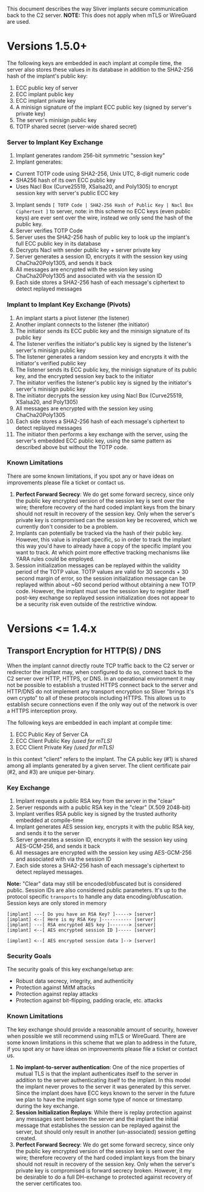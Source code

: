 This document describes the way Sliver implants secure communication back to the C2 server. __NOTE:__ This does not apply when mTLS or WireGuard are used.

# Versions 1.5.0+

The following keys are embedded in each implant at compile time, the server also stores these values in its database in addition to the SHA2-256 hash of the implant's public key:

1. ECC public key of server 
2. ECC implant public key
3. ECC implant private key
4. A minisign signature of the implant ECC public key (signed by server's private key)
5. The server's minisign public key 
6. TOTP shared secret (server-wide shared secret)

### Server to Implant Key Exchange

1. Implant generates random 256-bit symmetric "session key"
2. Implant generates:
 * Current TOTP code using SHA2-256, Unix UTC, 8-digit numeric code
 * SHA256 hash of its own ECC public key
 * Uses Nacl Box (Curve25519, XSalsa20, and Poly1305) to encrypt session key with server's public ECC key
3. Implant sends `[ TOTP Code | SHA2-256 Hash of Public Key | Nacl Box Ciphertext ]` to server, note: in this scheme no ECC keys (even public keys) are ever sent over the wire, instead we only send the hash of the public key.
4. Server verifies TOTP Code
5. Server uses the SHA2-256 hash of public key to look up the implant's full ECC public key in its database
6. Decrypts Nacl with sender public key + server private key
7. Server generates a session ID, encrypts it with the session key using ChaCha20Poly1305, and sends it back
8. All messages are encrypted with the session key using ChaCha20Poly1305 and associated with via the session ID
9. Each side stores a SHA2-256 hash of each message's ciphertext to detect replayed messages

### Implant to Implant Key Exchange (Pivots)

1. An implant starts a pivot listener (the listener)
2. Another implant connects to the listener (the initiator) 
3. The initiator sends its ECC public key and the minisign signature of its public key
4. The listener verifies the initiator's public key is signed by the listener's server's minisign public key
5. The listener generates a random session key and encrypts it with the initiator's verified public key
6. The listener sends its ECC public key, the minisign signature of its public key, and the encrypted session key back to the initiator
7. The initiator verifies the listener's public key is signed by the initiator's server's minisign public key
8. The initiator decrypts the session key using Nacl Box (Curve25519, XSalsa20, and Poly1305) 
9. All messages are encrypted with the session key using ChaCha20Poly1305
10. Each side stores a SHA2-256 hash of each message's ciphertext to detect replayed messages
11. The initiator then performs a key exchange with the server, using the server's embedded ECC public key, using the same pattern as described above but without the TOTP code.

### Known Limitations

There are some known limitations, if you spot any or have ideas on improvements please file a ticket or contact us.

1. __Perfect Forward Secrecy__: We do get some forward secrecy, since only the public key encrypted version of the session key is sent over the wire; therefore recovery of the hard coded implant keys from the binary should not result in recovery of the session key. Only when the server's private key is compromised can the session key be recovered, which we currently don't consider to be a problem.
2. Implants can potentially be tracked via the hash of their public key. However, this value is implant specific, so in order to track the implant this way you'd have to already have a copy of the specific implant you want to track. At which point more effective tracking mechanisms like YARA rules could be employed.
3. Session initialization messages can be replayed within the validity period of the TOTP value. TOTP values are valid for 30 seconds + 30 second margin of error, so the session initialization message can be replayed within about ~60 second period without obtaining a new TOTP code. However, the implant must use the session key to register itself post-key exchange so replayed session initialization does not appear to be a security risk even outside of the restrictive window.

# Versions <= 1.4.x

## Transport Encryption for HTTP(S) / DNS

When the implant cannot directly route TCP traffic back to the C2 server or redirector the implant may, when configured to do so, connect back to the C2 server over HTTP, HTTPS, or DNS. In an operational environment it may not be possible to establish a trusted HTTPS connect back to the server and HTTP/DNS do not implement any transport encryption so Sliver "brings it's own crypto" to all of these protocols including HTTPS. This allows us to establish secure connections even if the only way out of the network is over a HTTPS interception proxy.

The following keys are embedded in each implant at compile time:

1. ECC Public Key of Server CA 
2. ECC Client Public Key _(used for mTLS)_
3. ECC Client Private Key _(used for mTLS)_

In this context "client" refers to the implant. The CA public key (#1) is shared among all implants generated by a given server. The client certificate pair (#2, and #3) are unique per-binary.

### Key Exchange

1. Implant requests a public RSA key from the server in the "clear"
2. Server responds with a public RSA key in the "clear" (X.509 2048-bit)
3. Implant verifies RSA public key is signed by the trusted authority embedded at compile-time
4. Implant generates AES session key, encrypts it with the public RSA key, and sends it to the server
5. Server generates a session ID, encrypts it with the session key using AES-GCM-256, and sends it back
6. All messages are encrypted with the session key using AES-GCM-256 and associated with via the session ID
7. Each side stores a SHA2-256 hash of each message's ciphertext to detect replayed messages.

__Note:__ "Clear" data may still be encoded/obfuscated but is considered public. Session IDs are also considered public parameters. It's up to the protocol specific `transports` to handle any data encoding/obfuscation. Session keys are only stored in memory

```
[implant] ---[ Do you have an RSA Key? ]-----> [server]
[implant] <--[ Here is my RSA Key ]----------- [server]
[implant] ---[ RSA encrypted AES key ]-------> [server]
[implant] <--[ AES encrypted session ID ]----- [server]

[implant] <--[ AES encrypted session data ]--> [server]
```

### Security Goals
The security goals of this key exchange/setup are:

* Robust data secrecy, integrity, and authenticity
* Protection against MitM attacks
* Protection against replay attacks
* Protection against bit-flipping, padding oracle, etc. attacks

### Known Limitations

The key exchange should provide a reasonable amount of security, however when possible we still recommend using mTLS or WireGuard. There are some known limitations in this scheme that we plan to address in the future, if you spot any or have ideas on improvements please file a ticket or contact us.

1. __No implant-to-server authentication__: One of the nice properties of mutual TLS is that the implant authenticates itself to the server in addition to the server authenticating itself to the implant. In this model the implant never proves to the server it was generated by this server. Since the implant does have ECC keys known to the server in the future we plan to have the implant sign some type of nonce or timestamp during the key exchange.
2. __Session Initialization Replays__: While there is replay protection against any messages sent between the server and the implant the initial message that establishes the session can be replayed against the server, but should only result in another (un-associated) session getting created.
3. __Perfect Forward Secrecy__: We do get some forward secrecy, since only the public key encrypted version of the session key is sent over the wire; therefore recovery of the hard coded implant keys from the binary should not result in recovery of the session key. Only when the server's private key is compromised is forward secrecy broken. However, it my be desirable to do a full DH-exchange to protected against recovery of the server certificates too.